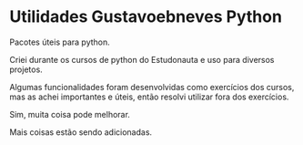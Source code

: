 # Utilidades Gustavoebneves Python
 Pacotes úteis para python.
 
 Criei durante os cursos de python do Estudonauta e uso para diversos projetos.

 Algumas funcionalidades foram desenvolvidas como exercícios dos cursos, mas as achei importantes e úteis, então resolvi utilizar fora dos exercícios.

 Sim, muita coisa pode melhorar.
 
 Mais coisas estão sendo adicionadas.
